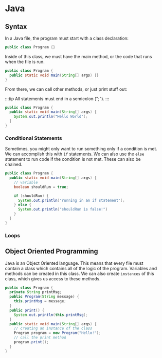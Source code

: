 # Java

## Syntax

In a Java file, the program must start with a class declaration:

```java
public class Program {}
```

Inside of this class, we must have the main method, or the code that runs when the file is run.

```java
public class Program {
  public static void main(String[] args) {}
}
```

From there, we can call other methods, or just print stuff out:

:::tip
All statements must end in a semicolon (";").
:::

```java
public class Program {
  public static void main(String[] args) {
    System.out.println("Hello World");
  }
}
```

### Conditional Statements

Sometimes, you might only want to run something only if a condition is met.
We can accomplish this with `if` statements.
We can also use the `else` statement to run code if the condition is not met. These can also be chained.

```java
public class Program {
  public static void main(String[] args) {
    // variable
    boolean shouldRun = true;

    if (shouldRun) {
      System.out.println("running in an if statement");
    } else {
      System.out.println("shouldRun is false!")
    }
  }
}
```

### Loops

## Object Oriented Programming

Java is an Object Oriented language. This means that every file must contain a class which contains all of the logic of the program.
Variables and methods can be created in this class.
We can also create `instances` of this class, which gives us access to these methods.

```java
public class Program {
  private String printMsg;
  public Program(String message) {
    this.printMsg = message;
  }
  public print() {
    System.out.println(this.printMsg);
  }
  public static void main(String[] args) {
    // creating an instance of the class
    Program program = new Program("Hello!");
    // call the print method
    program.print();
  }
}
```
